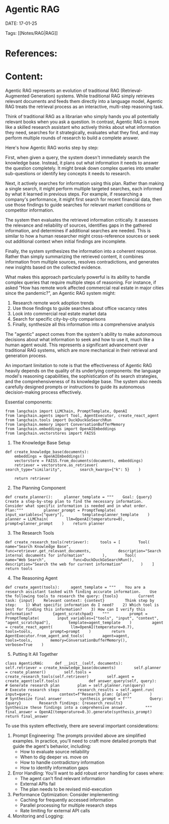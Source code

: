 
# Agentic RAG


DATE:  17-01-25


Tags: [[Notes/RAG|RAG]]

# References:


# Content:

Agentic RAG represents an evolution of traditional RAG (Retrieval-Augmented Generation) systems. While traditional RAG simply retrieves relevant documents and feeds them directly into a language model, Agentic RAG treats the retrieval process as an interactive, multi-step reasoning task.

Think of traditional RAG as a librarian who simply hands you all potentially relevant books when you ask a question. In contrast, Agentic RAG is more like a skilled research assistant who actively thinks about what information they need, searches for it strategically, evaluates what they find, and may perform multiple rounds of research to build a complete answer.

Here's how Agentic RAG works step by step:

First, when given a query, the system doesn't immediately search the knowledge base. Instead, it plans out what information it needs to answer the question completely. It might break down complex queries into smaller sub-questions or identify key concepts it needs to research.

Next, it actively searches for information using this plan. Rather than making a single search, it might perform multiple targeted searches, each informed by what it learned in previous steps. For example, if researching a company's performance, it might first search for recent financial data, then use those findings to guide searches for relevant market conditions or competitor information.

The system then evaluates the retrieved information critically. It assesses the relevance and reliability of sources, identifies gaps in the gathered information, and determines if additional searches are needed. This is similar to how a human researcher might cross-reference sources or seek out additional context when initial findings are incomplete.

Finally, the system synthesizes the information into a coherent response. Rather than simply summarizing the retrieved content, it combines information from multiple sources, resolves contradictions, and generates new insights based on the collected evidence.

What makes this approach particularly powerful is its ability to handle complex queries that require multiple steps of reasoning. For instance, if asked "How has remote work affected commercial real estate in major cities since the pandemic?", an Agentic RAG system might:

1. Research remote work adoption trends
2. Use those findings to guide searches about office vacancy rates
3. Look into commercial real estate market data
4. Search for specific city-by-city comparisons
5. Finally, synthesize all this information into a comprehensive analysis

The "agentic" aspect comes from the system's ability to make autonomous decisions about what information to seek and how to use it, much like a human agent would. This represents a significant advancement over traditional RAG systems, which are more mechanical in their retrieval and generation process.

An important limitation to note is that the effectiveness of Agentic RAG heavily depends on the quality of its underlying components: the language model's reasoning capabilities, the sophistication of its search strategies, and the comprehensiveness of its knowledge base. The system also needs carefully designed prompts or instructions to guide its autonomous decision-making process effectively.



Essential components:


```
from langchain import LLMChain, PromptTemplate, OpenAI 
from langchain.agents import Tool, AgentExecutor, create_react_agent 
from langchain.tools import DuckDuckGoSearchRun 
from langchain.memory import ConversationBufferMemory 
from langchain.embeddings import OpenAIEmbeddings 
from langchain.vectorstores import FAISS
```

1. The Knowledge Base Setup

```
def create_knowledge_base(documents):     
	embeddings = OpenAIEmbeddings()
	vectorstore = FAISS.from_documents(documents, embeddings)
	retriever = vectorstore.as_retriever(        search_type="similarity",        search_kwargs={"k": 5}    )    
	
	return retriever
```


2. The Planning Component

`def create_planner():     planner_template = """    Goal: {query}         Create a step-by-step plan to find the necessary information.    Consider what specific information is needed and in what order.         Plan:"""         planner_prompt = PromptTemplate(        input_variables=["query"],        template=planner_template    )         planner = LLMChain(        llm=OpenAI(temperature=0),        prompt=planner_prompt    )    return planner`


3. The Research Tools

`def create_research_tools(retriever):     tools = [        Tool(            name="Search Knowledge Base",            func=retriever.get_relevant_documents,            description="Search internal documents for information"        ),        Tool(            name="Web Search",            func=DuckDuckGoSearchRun(),            description="Search the web for current information"        )    ]    return tools`


4. The Reasoning Agent

`def create_agent(tools):     agent_template = """    You are a research assistant tasked with finding accurate information.    Use the following tools to research the query: {tools}         Current task: {input}    Relevant context: {context}         Think step by step:    1) What specific information do I need?    2) Which tool is best for finding this information?    3) How can I verify this information?         {agent_scratchpad}    """         prompt = PromptTemplate(        input_variables=["tools", "input", "context", "agent_scratchpad"],        template=agent_template    )         agent = create_react_agent(        llm=OpenAI(temperature=0.7),        tools=tools,        prompt=prompt    )         return AgentExecutor.from_agent_and_tools(        agent=agent,        tools=tools,        memory=ConversationBufferMemory(),        verbose=True    )`


5. Putting It All Together

`class AgenticRAG:     def __init__(self, documents):        self.retriever = create_knowledge_base(documents)        self.planner = create_planner()        self.tools = create_research_tools(self.retriever)        self.agent = create_agent(self.tools)             def answer_query(self, query):        # Generate research plan        plan = self.planner.run(query)                 # Execute research steps        research_results = self.agent.run(            input=query,            context=f"Research plan: {plan}"        )                 # Synthesize final answer        synthesis_prompt = f"""        Query: {query}        Research findings: {research_results}                 Synthesize these findings into a comprehensive answer.        """                 final_answer = OpenAI(temperature=0.3).generate(synthesis_prompt)        return final_answer`

To use this system effectively, there are several important considerations:

1. Prompt Engineering: The prompts provided above are simplified examples. In practice, you'll need to craft more detailed prompts that guide the agent's behavior, including:
    - How to evaluate source reliability
    - When to dig deeper vs. move on
    - How to handle contradictory information
    - How to identify information gaps
2. Error Handling: You'll want to add robust error handling for cases where:
    - The agent can't find relevant information
    - External APIs fail
    - The plan needs to be revised mid-execution
3. Performance Optimization: Consider implementing:
    - Caching for frequently accessed information
    - Parallel processing for multiple research steps
    - Rate limiting for external API calls
4. Monitoring and Logging:
